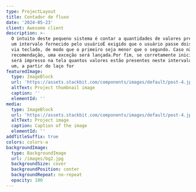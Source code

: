 ```yaml
---
type: ProjectLayout
title: Contador de fluxo
date: '2024-05-23'
client: Awesome client
description: >-
  O intuito deste pequeno sistema é contar a quantidades de valores presentes em
  um intervalo fornecido pelo usuárioÉ exigido que o usuário passe dois valores
  via teclado, de modo que o primeiro seja menor que o segundo. Caso não siga a
  recomendação, uma exceção será lançada.Por fim, se corretamente inicializado,
  será impresso na tela quantos valores estão presentes neste intervalo, um a
  um, a partir do laço for
featuredImage:
  type: ImageBlock
  url: 'https://assets.stackbit.com/components/images/default/post-4.jpeg'
  altText: Project thumbnail image
  caption: ''
  elementId: ''
media:
  type: ImageBlock
  url: 'https://assets.stackbit.com/components/images/default/post-4.jpeg'
  altText: Project image
  caption: Caption of the image
  elementId: ''
addTitleSuffix: true
colors: colors-a
backgroundImage:
  type: BackgroundImage
  url: /images/bg2.jpg
  backgroundSize: cover
  backgroundPosition: center
  backgroundRepeat: no-repeat
  opacity: 100
---
```


